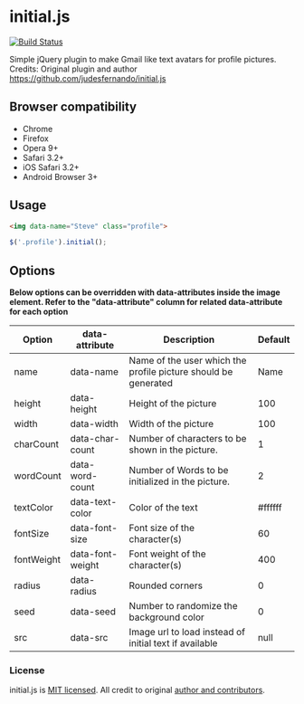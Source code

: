 # initial.js

[![Build Status](https://travis-ci.org/cpwc/initial.js.svg?branch=master)](https://travis-ci.org/cpwc/initial.js)

Simple jQuery plugin to make Gmail like text avatars for profile pictures.
Credits: Original plugin and author https://github.com/judesfernando/initial.js

## Browser compatibility

 - Chrome
 - Firefox
 - Opera 9+
 - Safari 3.2+
 - iOS Safari 3.2+
 - Android Browser 3+


 ## Usage

 ```html
 <img data-name="Steve" class="profile">
```

```js
$('.profile').initial();
```

## Options

**Below options can be overridden with data-attributes inside the image element. Refer to the "data-attribute" column for related data-attribute for each option**

| Option      | data-attribute   | Description                                                    | Default                                                                                            |
|-------------|------------------|----------------------------------------------------------------|----------------------------------------------------------------------------------------------------|
| name        | data-name        | Name of the user which the profile picture should be generated | Name                                                                                               |
| height      | data-height      | Height of the picture                                          | 100                                                                                                |
| width       | data-width       | Width of the picture                                           | 100                                                                                                |
| charCount   | data-char-count  | Number of characters to be shown in the picture.               | 1                                                                                                  |
| wordCount   | data-word-count  | Number of Words to be initialized in the picture.              | 2                                                                                                  |
| textColor   | data-text-color  | Color of the text                                              | #ffffff                                                                                            |
| fontSize    | data-font-size   | Font size of the character(s)                                  | 60                                                                                                 |
| fontWeight  | data-font-weight | Font weight of the character(s)                                | 400                                                                                                |
| radius      | data-radius      | Rounded corners                                                | 0                                                                                                  |
| seed        | data-seed        | Number to randomize the background color                       | 0                                                                                                  |
| src         | data-src         | Image url to load instead of initial text if available         | null                                                                                               |


### License

initial.js is [MIT licensed](./LICENSE). All credit to original [author and contributors](https://github.com/judesfernando/initial.js/graphs/contributors).
